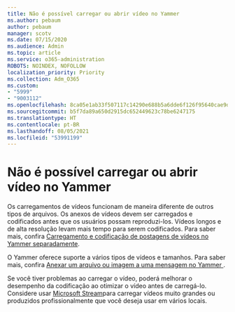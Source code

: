 ```yaml
---
title: Não é possível carregar ou abrir vídeo no Yammer
ms.author: pebaum
author: pebaum
manager: scotv
ms.date: 07/15/2020
ms.audience: Admin
ms.topic: article
ms.service: o365-administration
ROBOTS: NOINDEX, NOFOLLOW
localization_priority: Priority
ms.collection: Adm_O365
ms.custom:
- "5999"
- "9003112"
ms.openlocfilehash: 8ca05e1ab33f507117c14290e688b5a6dde6f126f95640cae9df2f27cf5e768c
ms.sourcegitcommit: b5f7da89a650d2915dc652449623c78be6247175
ms.translationtype: HT
ms.contentlocale: pt-BR
ms.lasthandoff: 08/05/2021
ms.locfileid: "53991199"
---
```

# <a name="unable-to-upload-or-open-video-on-yammer"></a>Não é possível carregar ou abrir vídeo no Yammer

Os carregamentos de vídeos funcionam de maneira diferente de outros tipos de arquivos. Os anexos de vídeos devem ser carregados e codificados antes que os usuários possam reproduzi-los. Vídeos longos e de alta resolução levam mais tempo para serem codificados. Para saber mais, confira [Carregamento e codificação de postagens de vídeos no Yammer separadamente](https://support.microsoft.com/office/video-posts-in-yammer-upload-and-encode-separately-5b3a348e-3a0a-4c4b-95b1-eabdf245ba25).   

O Yammer oferece suporte a vários tipos de vídeos e tamanhos. Para saber mais, confira [Anexar um arquivo ou imagem a uma mensagem no Yammer ](https://support.microsoft.com/office/attach-a-file-or-image-to-a-yammer-message-f576d4d1-ad66-4ce4-9c43-46cf75978dbf).   

Se você tiver problemas ao carregar o vídeo, poderá melhorar o desempenho da codificação ao otimizar o vídeo antes de carregá-lo. Considere usar [Microsoft Stream](https://docs.microsoft.com/stream/overview)para carregar vídeos muito grandes ou produzidos profissionalmente que você deseja usar em vários locais.